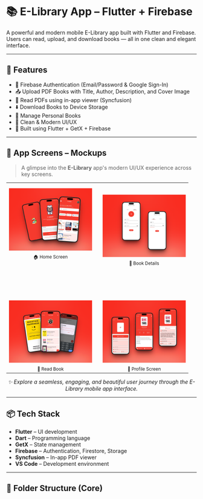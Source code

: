# 📚 E-Library App – Flutter + Firebase

A powerful and modern mobile E-Library app built with Flutter and Firebase.  
Users can read, upload, and download books — all in one clean and elegant interface.

---

## 🚀 Features

- 🔐 Firebase Authentication (Email/Password & Google Sign-In)
- 📤 Upload PDF Books with Title, Author, Description, and Cover Image
- 📖 Read PDFs using in-app viewer (Syncfusion)
- ⬇️ Download Books to Device Storage
- 🧠 Manage Personal Books
- 🎯 Clean & Modern UI/UX
- 🧱 Built using Flutter + GetX + Firebase

---

## 📸 App Screens – Mockups

> A glimpse into the **E-Library** app's modern UI/UX experience across key screens.

<div align="center">

<table>
  <tr>
    <td align="center">
      <img src="Assets/Screenshots/mockup1.png" width="220" alt="Home Screen" /><br/>
      <sub>🏠 Home Screen</sub>
    </td>
    <td></td>
    <td align="center" valign="top">
      <img src="Assets/Screenshots/mockup2.png" width="220" alt="Book Detail" style="margin-top: 30px;" /><br/>
      <sub>📖 Book Details</sub>
    </td>
  </tr>
  <tr><td colspan="3" height="20"></td></tr>
  <tr>
    <td align="center" valign="top">
      <img src="Assets/Screenshots/mockup3.png" width="220" alt="Reading View" style="margin-top: 60px;" /><br/>
      <sub>📄 Read Book</sub>
    </td>
    <td></td>
    <td align="center" valign="bottom">
      <img src="Assets/Screenshots/mockup4.png" width="220" alt="Profile Screen" style="margin-bottom: 0px;" /><br/>
      <sub>👤 Profile Screen</sub>
    </td>
  </tr>
</table>

</div>

<p align="center">
  <i>✨ Explore a seamless, engaging, and beautiful user journey through the E-Library mobile app interface.</i>
</p>



<!-- ## 📸 App Screens – Mockups

A glimpse into the E-Library app's modern UI/UX experience across various screens:

<div align="center">

<img src="Assets/Screenshots/splash_mockup.png" width="200" alt="Splash Screen" />
<img src="Assets/Screenshots/welcome_mockup.png" width="200" alt="Welcome Screen" />
<img src="Assets/Screenshots/signup_mockup.png" width="200" alt="Signup Screen" />
<img src="Assets/Screenshots/home_mockup.png" width="200" alt="Home Screen" />
<img src="Assets/Screenshots/book_details_mockup.png" width="200" alt="Book Details Screen" />
<img src="Assets/Screenshots/book_post_mockup.png" width="200" alt="Book Post Screen" />
<img src="Assets/Screenshots/pdf_mockup.png" width="200" alt="PDF Viewer" />
<img src="Assets/Screenshots/profile_mockup.png" width="200" alt="User Profile Screen" />

</div> -->


<!-- ## 📸 Screenshots

| Login | Home | Read Book | Upload Book |
|------|------|-----------|--------------|
| <img src="Assets/Screenshots/splash_mockup.png" width="200"/> | <img src="Assets/Screenshots/welcome_mockup.png" width="200"/> | <img src="Assets/Screenshots/signup_mockup.png" width="200"/> | <img src="assets/screenshots/book_details_mockup.png" width="200"/> | <img src="assets/screenshots/book_post_mockup.png" width="200"/> |<img src="assets/screenshots/pdf_mockup.png.png" width="200"/> | -->

---
<!-- 
## 🎥 Demo Video

[![Watch Demo](https://img.youtube.com/vi/YOUR_VIDEO_ID/0.jpg)](https://www.youtube.com/watch?v=YOUR_VIDEO_ID)

> Replace `YOUR_VIDEO_ID` with your YouTube video ID if available. -->

<!-- --- -->

## 📦 Tech Stack

- **Flutter** – UI development
- **Dart** – Programming language
- **GetX** – State management
- **Firebase** – Authentication, Firestore, Storage
- **Syncfusion** – In-app PDF viewer
- **VS Code** – Development environment

---

## 📂 Folder Structure (Core)



<!-- # e_library

A new Flutter project.

## Getting Started

This project is a starting point for a Flutter application.

A few resources to get you started if this is your first Flutter project:

- [Lab: Write your first Flutter app](https://docs.flutter.dev/get-started/codelab)
- [Cookbook: Useful Flutter samples](https://docs.flutter.dev/cookbook)

For help getting started with Flutter development, view the
[online documentation](https://docs.flutter.dev/), which offers tutorials,
samples, guidance on mobile development, and a full API reference. -->
